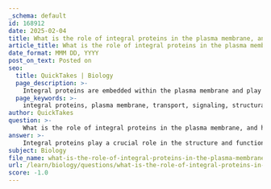 ```yaml
---
_schema: default
id: 168912
date: 2025-02-04
title: What is the role of integral proteins in the plasma membrane, and how are they positioned within the membrane?
article_title: What is the role of integral proteins in the plasma membrane, and how are they positioned within the membrane?
date_format: MMM DD, YYYY
post_on_text: Posted on
seo:
  title: QuickTakes | Biology
  page_description: >-
    Integral proteins are embedded within the plasma membrane and play important roles in transport, signaling, and providing structural support. Their unique hydrophobic and hydrophilic regions allow them to effectively interact with both the lipid bilayer and the aqueous environment.
  page_keywords: >-
    integral proteins, plasma membrane, transport, signaling, structural support, transmembrane proteins, lipid bilayer, hydrophobic regions, hydrophilic regions, membrane structure, protein positioning, signal transduction, cell membrane
author: QuickTakes
question: >-
    What is the role of integral proteins in the plasma membrane, and how are they positioned within the membrane?
answer: >-
    Integral proteins play a crucial role in the structure and function of the plasma membrane. They are embedded within the lipid bilayer and can either span the entire membrane (known as transmembrane proteins) or be partially embedded. Their positioning is determined by the presence of hydrophobic and hydrophilic regions within their structure.\n\n### Role of Integral Proteins:\n1. **Transport**: Integral proteins function as channels or carriers that facilitate the movement of molecules across the plasma membrane. This is essential for the transport of ions, nutrients, and other substances that cannot freely diffuse through the lipid bilayer.\n  \n2. **Signaling**: These proteins are involved in signal transduction pathways. They can act as receptors that bind to specific ligands (such as hormones), triggering a response within the cell.\n\n3. **Structural Support**: Integral proteins contribute to the overall integrity and stability of the membrane, helping to maintain its shape and organization.\n\n### Positioning within the Membrane:\n- Integral proteins have regions that are hydrophobic, composed of nonpolar amino acids, which allow them to interact with the hydrophobic core of the lipid bilayer. This hydrophobic region anchors the protein within the membrane.\n- Conversely, they also possess hydrophilic regions, which are composed of polar or charged amino acids, that extend into the aqueous environment on either side of the membrane. This dual nature allows integral proteins to interact with both the lipid bilayer and the surrounding water.\n\n### Structural Features:\n- Integral proteins may contain one or more alpha-helices or beta-sheets that span the membrane. These structural motifs are critical for their function and stability within the lipid bilayer.\n\nIn summary, integral proteins are essential components of the plasma membrane, facilitating transport, signaling, and providing structural support, while their unique positioning and structural features enable them to perform these functions effectively.
subject: Biology
file_name: what-is-the-role-of-integral-proteins-in-the-plasma-membrane-and-how-are-they-positioned-within-the-membrane.md
url: /learn/biology/questions/what-is-the-role-of-integral-proteins-in-the-plasma-membrane-and-how-are-they-positioned-within-the-membrane
score: -1.0
---
```


&nbsp;